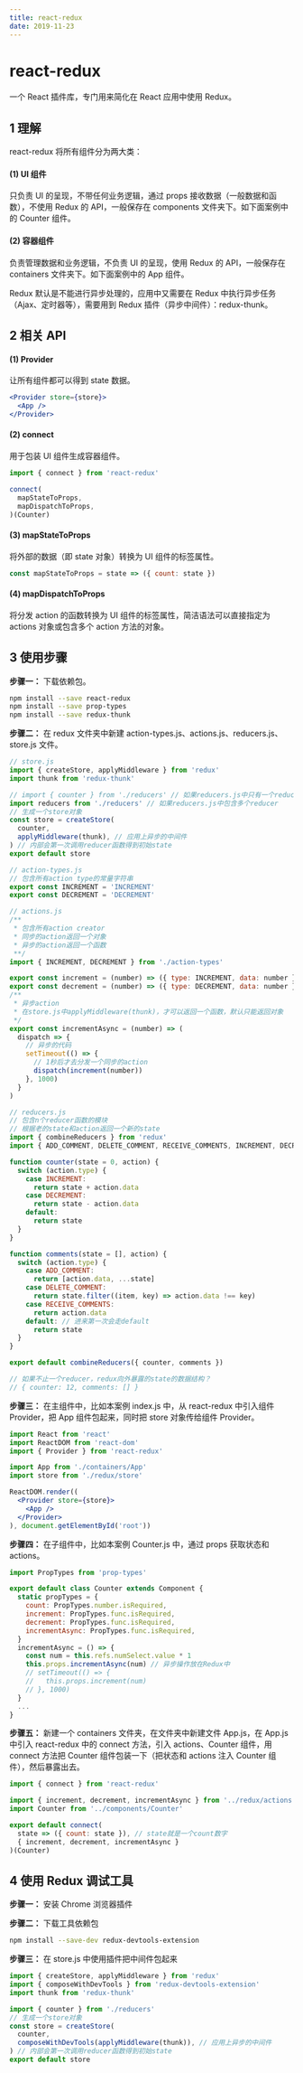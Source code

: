 ```yaml
---
title: react-redux
date: 2019-11-23
---
```


# react-redux

一个 React 插件库，专门用来简化在 React 应用中使用 Redux。

## 1 理解

react-redux 将所有组件分为两大类：

#### (1) UI 组件

只负责 UI 的呈现，不带任何业务逻辑，通过 props 接收数据（一般数据和函数），不使用 Redux 的 API，一般保存在 components 文件夹下。如下面案例中的 Counter 组件。

#### (2) 容器组件

负责管理数据和业务逻辑，不负责 UI 的呈现，使用 Redux 的 API，一般保存在 containers 文件夹下。如下面案例中的 App 组件。

Redux 默认是不能进行异步处理的，应用中又需要在 Redux 中执行异步任务（Ajax、定时器等），需要用到 Redux 插件（异步中间件）：redux-thunk。

## 2 相关 API

#### (1) Provider

让所有组件都可以得到 state 数据。

```jsx
<Provider store={store}>
  <App />
</Provider>
```

#### (2) connect

用于包装 UI 组件生成容器组件。

```jsx
import { connect } from 'react-redux'

connect(
  mapStateToProps,
  mapDispatchToProps,
)(Counter)
```

#### (3) mapStateToProps

将外部的数据（即 state 对象）转换为 UI 组件的标签属性。

```jsx
const mapStateToProps = state => ({ count: state })
```

#### (4) mapDispatchToProps

将分发 action 的函数转换为 UI 组件的标签属性，简洁语法可以直接指定为 actions 对象或包含多个 action 方法的对象。

## 3 使用步骤

**步骤一：** 下载依赖包。

```bash
npm install --save react-redux
npm install --save prop-types
npm install --save redux-thunk
```

**步骤二：** 在 redux 文件夹中新建 action-types.js、actions.js、reducers.js、store.js 文件。

```jsx
// store.js
import { createStore, applyMiddleware } from 'redux'
import thunk from 'redux-thunk'

// import { counter } from './reducers' // 如果reducers.js中只有一个reducer比如counter
import reducers from './reducers' // 如果reducers.js中包含多个reducer
// 生成一个store对象
const store = createStore(
  counter,
  applyMiddleware(thunk), // 应用上异步的中间件
) // 内部会第一次调用reducer函数得到初始state
export default store
```

```jsx
// action-types.js
// 包含所有action type的常量字符串
export const INCREMENT = 'INCREMENT'
export const DECREMENT = 'DECREMENT'
```

```jsx
// actions.js
/**
 * 包含所有action creator
 * 同步的action返回一个对象
 * 异步的action返回一个函数
 **/
import { INCREMENT, DECREMENT } from './action-types'

export const increment = (number) => ({ type: INCREMENT, data: number })
export const decrement = (number) => ({ type: DECREMENT, data: number })
/**
 * 异步action
 * 在store.js中applyMiddleware(thunk)，才可以返回一个函数，默认只能返回对象
 */
export const incrementAsync = (number) => (
  dispatch => {
    // 异步的代码
    setTimeout(() => {
      // 1秒后才去分发一个同步的action
      dispatch(increment(number))
    }, 1000)
  }
)
```

```jsx
// reducers.js
// 包含n个reducer函数的模块
// 根据老的state和action返回一个新的state
import { combineReducers } from 'redux'
import { ADD_COMMENT, DELETE_COMMENT, RECEIVE_COMMENTS, INCREMENT, DECREMENT } from './action-types'

function counter(state = 0, action) {
  switch (action.type) {
    case INCREMENT:
      return state + action.data
    case DECREMENT:
      return state - action.data
    default:
      return state
  }
}

function comments(state = [], action) {
  switch (action.type) {
    case ADD_COMMENT:
      return [action.data, ...state]
    case DELETE_COMMENT:
      return state.filter((item, key) => action.data !== key)
    case RECEIVE_COMMENTS:
      return action.data
    default: // 进来第一次会走default
      return state
  }
}

export default combineReducers({ counter, comments })

// 如果不止一个reducer，redux向外暴露的state的数据结构？
// { counter: 12, comments: [] }
```

**步骤三：** 在主组件中，比如本案例 index.js 中，从 react-redux 中引入组件 Provider，把 App 组件包起来，同时把 store 对象传给组件 Provider。

```jsx
import React from 'react'
import ReactDOM from 'react-dom'
import { Provider } from 'react-redux'

import App from './containers/App'
import store from './redux/store'

ReactDOM.render((
  <Provider store={store}>
    <App />
  </Provider>
), document.getElementById('root'))
```

**步骤四：** 在子组件中，比如本案例 Counter.js 中，通过 props 获取状态和 actions。

```jsx
import PropTypes from 'prop-types'

export default class Counter extends Component {
  static propTypes = {
    count: PropTypes.number.isRequired,
    increment: PropTypes.func.isRequired,
    decrement: PropTypes.func.isRequired,
    incrementAsync: PropTypes.func.isRequired,
  }
  incrementAsync = () => {
    const num = this.refs.numSelect.value * 1
    this.props.incrementAsync(num) // 异步操作放在Redux中
    // setTimeout(() => {
    //   this.props.increment(num)
    // }, 1000)
  }
  ...
}
```

**步骤五：** 新建一个 containers 文件夹，在文件夹中新建文件 App.js，在 App.js 中引入 react-redux 中的 connect 方法，引入 actions、Counter 组件，用 connect 方法把 Counter 组件包装一下（把状态和 actions 注入 Counter 组件），然后暴露出去。

```jsx
import { connect } from 'react-redux'

import { increment, decrement, incrementAsync } from '../redux/actions'
import Counter from '../components/Counter'

export default connect(
  state => ({ count: state }), // state就是一个count数字
  { increment, decrement, incrementAsync }
)(Counter)
```

## 4 使用 Redux 调试工具

**步骤一：** 安装 Chrome 浏览器插件

**步骤二：** 下载工具依赖包

```bash
npm install --save-dev redux-devtools-extension
```

**步骤三：** 在 store.js 中使用插件把中间件包起来

```jsx
import { createStore, applyMiddleware } from 'redux'
import { composeWithDevTools } from 'redux-devtools-extension'
import thunk from 'redux-thunk'

import { counter } from './reducers'
// 生成一个store对象
const store = createStore(
  counter,
  composeWithDevTools(applyMiddleware(thunk)), // 应用上异步的中间件
) // 内部会第一次调用reducer函数得到初始state
export default store
```

